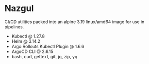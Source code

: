 # Nazgul

CI/CD utilities packed into an alpine 3.19 linux/amd64 image for use in pipelines.

* Kubectl @ 1.27.8
* Helm @ 3.14.2
* Argo Rollouts Kubectl Plugin @ 1.6.6
* ArgoCD CLI @ 2.6.15
* bash, curl, gettext, git, jq, zip, yq
